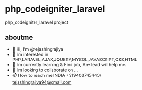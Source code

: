 # php_codeigniter_laravel
php_codeigniter_laravel project

## aboutme

- 👋 Hi, I’m @tejashingrajiya
- 👀 I’m interested in PHP,LARAVEL,AJAX,JQUERY,MYSQL,JAVASCRIPT,CSS,HTML
- 🌱 I’m currently learning & Find job, Any lead will help me.
- 💞️ I’m looking to collaborate on ...
- 📫 How to reach me INDIA +919408745443/ tejashingrajiya94@gmail.com
